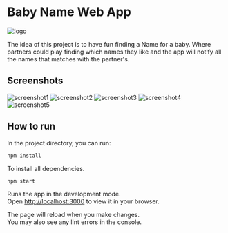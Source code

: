 # Baby Name Web App 

![logo](https://res.cloudinary.com/imgpetapp/image/upload/c_scale,w_148/v1642320920/babyName_logo.png)

The idea of this project is to have fun finding a Name for a baby. Where partners could play finding which names they like and the app will notify all the names that matches with the partner's. 

## Screenshots
![screenshot1](https://res.cloudinary.com/imgpetapp/image/upload/c_thumb,w_200,g_face/v1642622095/WhatsApp_Image_2022-01-19_at_9.52.32_PM_6_vuadzi.jpg)
![screenshot2](https://res.cloudinary.com/imgpetapp/image/upload/c_thumb,w_200,g_face/v1642622096/WhatsApp_Image_2022-01-19_at_9.52.32_PM_4_squufn.jpg)
![screenshot3](https://res.cloudinary.com/imgpetapp/image/upload/c_thumb,w_200,g_face/v1642622096/WhatsApp_Image_2022-01-19_at_9.52.32_PM_5_mefvvu.jpg)
![screenshot4](https://res.cloudinary.com/imgpetapp/image/upload/c_thumb,w_200,g_face/v1642622096/WhatsApp_Image_2022-01-19_at_9.52.32_PM_3_qvwiwl.jpg)
![screenshot5](https://res.cloudinary.com/imgpetapp/image/upload/c_thumb,w_200,g_face/v1642622096/WhatsApp_Image_2022-01-19_at_9.52.32_PM_coyp02.jpg)

## How to run

In the project directory, you can run:

```
npm install
```

To install all dependencies.

```
npm start
```

Runs the app in the development mode.\
Open [http://localhost:3000](http://localhost:3000) to view it in your browser.

The page will reload when you make changes.\
You may also see any lint errors in the console.



